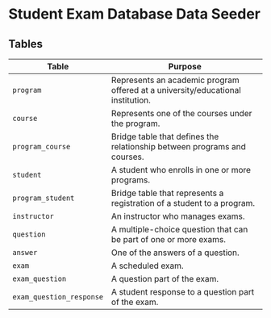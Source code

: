 # Student Exam Database Data Seeder

## Tables

| Table 	                 | Purpose                                                                         |
|--------------------------|---------------------------------------------------------------------------------|
| `program`                | Represents an academic program offered at a university/educational institution. |
| `course`                 | Represents one of the courses under the program.                                |
| `program_course`         | Bridge table that defines the relationship between programs and courses.        |
| `student`                | A student who enrolls in one or more programs.                                  |   
| `program_student`        | Bridge table that represents a registration of a student to a program.          |
| `instructor`             | An instructor who manages exams.                                                |
| `question`               | A multiple-choice question that can be part of one or more exams.               |
| `answer`                 | One of the answers of a question.                                               |
| `exam`	                 | A scheduled exam.                                                               |
| `exam_question`	         | A question part of the exam.                                                    |
| `exam_question_response` | A student response to a question part of the exam.                              |

